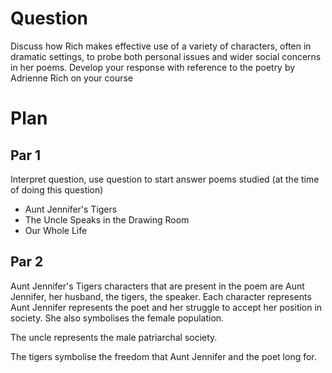 # Question
Discuss how Rich makes effective use of a variety of characters, often in dramatic settings, to probe both personal issues and wider social concerns in her poems. Develop your response with reference to the poetry by Adrienne Rich on your course

# Plan
## Par 1
Interpret question, use question to start answer poems studied (at the time of doing this question)
- Aunt Jennifer's Tigers
- The Uncle Speaks in the Drawing Room
- Our Whole Life
## Par 2
Aunt Jennifer's Tigers characters that are present in the poem are Aunt Jennifer, her husband, the tigers, the speaker. Each character represents Aunt Jennifer represents the poet and her struggle to accept her position in society. She also symbolises the female population. 

The uncle represents the male patriarchal society.

The tigers symbolise the freedom that Aunt Jennifer and the poet long for.
